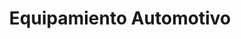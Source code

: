 ---
title: "Equipamiento Automotivo"
url: /fernando-de-la-mora/equipamiento-automotivo/
shop: piezas de automóviles
---
